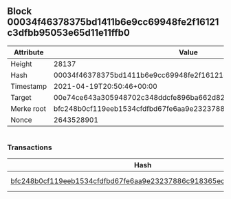 ## Block 00034f46378375bd1411b6e9cc69948fe2f16121c3dfbb95053e65d11e11ffb0

Attribute | Value
--- | ---
Height | 28137
Hash | 00034f46378375bd1411b6e9cc69948fe2f16121c3dfbb95053e65d11e11ffb0
Timestamp | 2021-04-19T20:50:46+00:00
Target | 00e74ce643a305948702c348ddcfe896ba662d82c1a228faf4ad12250f07334e
Merke root | bfc248b0cf119eeb1534cfdfbd67fe6aa9e23237886c918365ed7a7dfd294d59
Nonce | 2643528901

```

```

### Transactions

Hash | Amount
--- | ---
[bfc248b0cf119eeb1534cfdfbd67fe6aa9e23237886c918365ed7a7dfd294d59](bfc248b0cf119eeb1534cfdfbd67fe6aa9e23237886c918365ed7a7dfd294d59.md) | 10.00000000 SKEPTI 
